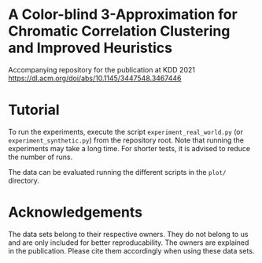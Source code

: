 # A Color-blind 3-Approximation for Chromatic Correlation Clustering and Improved Heuristics
Accompanying repository for the publication at KDD 2021
https://dl.acm.org/doi/abs/10.1145/3447548.3467446

# Tutorial
To run the experiments, execute the script ``experiment_real_world.py`` (or ``experiment_synthetic.py``) from the repository root. Note that running the experiments may take a long time. For shorter tests, it is advised to reduce the number of runs.

The data can be evaluated running the different scripts in the ``plot/`` directory.

# Acknowledgements
The data sets belong to their respective owners. They do not belong to us and are only included for better reproducability. The owners are explained in the publication. Please cite them accordingly when using these data sets.
